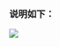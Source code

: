### 说明如下：


![](https://cloud.githubusercontent.com/assets/17795455/13724184/1bfc2ab2-e8b8-11e5-942f-59321850d542.jpg)